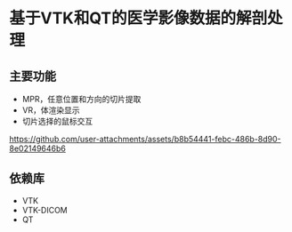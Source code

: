 # 基于VTK和QT的医学影像数据的解剖处理

## 主要功能
- MPR，任意位置和方向的切片提取
- VR，体渲染显示
- 切片选择的鼠标交互



https://github.com/user-attachments/assets/b8b54441-febc-486b-8d90-8e02149646b6



## 依赖库
- VTK
- VTK-DICOM
- QT
